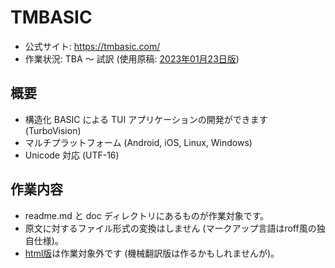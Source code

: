 # TMBASIC

* 公式サイト: https://tmbasic.com/
* 作業状況: TBA 〜 試訳 (使用原稿: [2023年01月23日版](https://github.com/electroly/tmbasic/tree/067c676ae67d940cfe88be1ce0e3b869ed3d60ed))
 
 ## 概要
 * 構造化 BASIC による TUI アプリケーションの開発ができます (TurboVision)
 * マルチプラットフォーム (Android, iOS, Linux, Windows)
 * Unicode 対応 (UTF-16)

## 作業内容

 * readme.md と doc ディレクトリにあるものが作業対象です。
 * 原文に対するファイル形式の変換はしません (マークアップ言語はroff風の独自仕様)。
 * [html版](https://github.com/electroly/tmbasic-gh-pages)は作業対象外です (機械翻訳版は作るかもしれませんが)。
